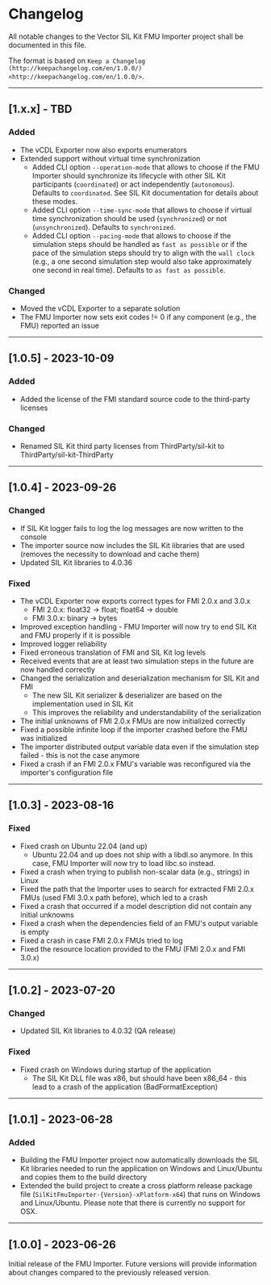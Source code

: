 # Changelog

All notable changes to the Vector SIL Kit FMU Importer project shall be documented in this file.

The format is based on `Keep a Changelog (http://keepachangelog.com/en/1.0.0/) <http://keepachangelog.com/en/1.0.0/>`.

---

## [1.x.x] - TBD

### Added

* The vCDL Exporter now also exports enumerators
* Extended support without virtual time synchronization
  * Added CLI option ``--operation-mode`` that allows to choose if the FMU Importer should synchronize its lifecycle with other SIL Kit participants (``coordinated``) or act independently (``autonomous``). Defaults to ``coordinated``. See SIL Kit documentation for details about these modes.
  * Added CLI option ``--time-sync-mode`` that allows to choose if virtual time synchronization should be used (``synchronized``) or not (``unsynchronized``). Defaults to ``synchronized``.
  * Added CLI option ``--pacing-mode`` that allows to choose if the simulation steps should be handled as ``fast as possible`` or if the pace of the simulation steps should try to align with the ``wall clock`` (e.g., a one second simulation step would also take approximately one second in real time). Defaults to ``as fast as possible``.

### Changed

* Moved the vCDL Exporter to a separate solution
* The FMU Importer now sets exit codes != 0 if any component (e.g., the FMU) reported an issue

---

## [1.0.5] - 2023-10-09

### Added

* Added the license of the FMI standard source code to the third-party licenses

### Changed

* Renamed SIL Kit third party licenses from ThirdParty/sil-kit to ThirdParty/sil-kit-ThirdParty

---

## [1.0.4] - 2023-09-26

### Changed

* If SIL Kit logger fails to log the log messages are now written to the console
* The importer source now includes the SIL Kit libraries that are used (removes the necessity to download and cache them)
* Updated SIL Kit libraries to 4.0.36

### Fixed

* The vCDL Exporter now exports correct types for FMI 2.0.x and 3.0.x
  * FMI 2.0.x: float32 -> float; float64 -> double
  * FMI 3.0.x: binary -> bytes
* Improved exception handling - FMU Importer will now try to end SIL Kit and FMU properly if it is possible
* Improved logger reliability
* Fixed erroneous translation of FMI and SIL Kit log levels
* Received events that are at least two simulation steps in the future are now handled correctly
* Changed the serialization and deserialization mechanism for SIL Kit and FMI
  * The new SIL Kit serializer & deserializer are based on the implementation used in SIL Kit
  * This improves the reliability and understandability of the serialization
* The initial unknowns of FMI 2.0.x FMUs are now initialized correctly
* Fixed a possible infinite loop if the importer crashed before the FMU was initialized
* The importer distributed output variable data even if the simulation step failed - this is not the case anymore
* Fixed a crash if an FMI 2.0.x FMU's variable was reconfigured via the importer's configuration file

---

## [1.0.3] - 2023-08-16

### Fixed

* Fixed crash on Ubuntu 22.04 (and up)
  * Ubuntu 22.04 and up does not ship with a libdl.so anymore. In this case, FMU Importer will now try to load libc.so instead.
* Fixed a crash when trying to publish non-scalar data (e.g., strings) in Linux
* Fixed the path that the Importer uses to search for extracted FMI 2.0.x FMUs (used FMI 3.0.x path before), which led to a crash
* Fixed a crash that occurred if a model description did not contain any initial unknowns
* Fixed a crash when the dependencies field of an FMU's output variable is empty
* Fixed a crash in case FMI 2.0.x FMUs tried to log
* Fixed the resource location provided to the FMU (FMI 2.0.x and FMI 3.0.x)

---

## [1.0.2] - 2023-07-20

### Changed

* Updated SIL Kit libraries to 4.0.32 (QA release)

### Fixed

* Fixed crash on Windows during startup of the application
  * The SIL Kit DLL file was x86, but should have been x86_64 - this lead to a crash of the application (BadFormatException)

---

## [1.0.1] - 2023-06-28

### Added

* Building the FMU Importer project now automatically downloads the SIL Kit libraries needed to run the application on Windows and Linux/Ubuntu and copies them to the build directory
* Extended the build project to create a cross platform release package file (`SilKitFmuImporter-{Version}-xPlatform-x64`) that runs on Windows and Linux/Ubuntu.
Please note that there is currently no support for OSX.

---

## [1.0.0] - 2023-06-26

Initial release of the FMU Importer. Future versions will provide information about changes compared to the previously released version.
